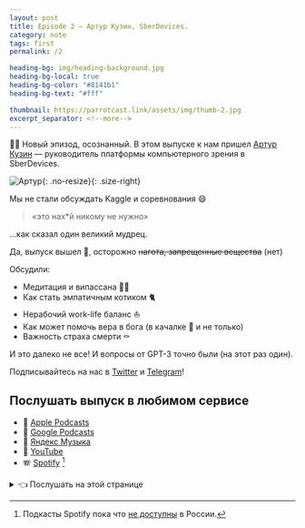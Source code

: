 ```yaml
---
layout: post
title: Episode 2 – Артур Кузин, SberDevices.
category: note
tags: first
permalink: /2

heading-bg: img/heading-background.jpg
heading-bg-local: true
heading-bg-color: "#8141b1"
heading-bg-text: "#fff"

thumbnail: https://parrotcast.link/assets/img/thumb-2.jpg
excerpt_separator: <!--more-->
---
```

💪🏻 Новый эпизод, осознанный. В этом выпуске к нам пришел <a href="/2" target="_blank">Артур Кузин</a> — руководитель платформы компьютерного зрения в SberDevices.
<!--more-->

![Артур](/assets/img/guest-2.png){: .no-resize}{: .size-right}

Мы не стали обсуждать Kaggle и соревнования 😄
> «это нах*й никому не нужно»

...как сказал один великий мудрец.

Да, выпуск вышел 🔞, осторожно ~~нагота, запрещенные вещества~~ (нет)

Обсудили:

- Медитация и випассана 🧘🏻
- Как стать эмпатичным котиком 🐈
- Нерабочий work-life баланс ⛵
- Как может помочь вера в бога (в качалке 🥇 и не только)
- Важность страха смерти ⚰️

И это далеко не все! И вопросы от GPT-3 точно были (на этот раз один).

Подписывайтесь на нас в <a href="https://twitter.com/ParrotCast" target="_blank">Twitter</a> и <a href="https://t.me/ParrotCast" target="_blank">Telegram</a>!

## Послушать выпуск в любимом сервисе

- 🍎 [Apple Podcasts](<ссылка>)
- 🎷 [Google Podcasts](<ссылка>)
- 🎸 [Яндекс Музыка](<ссылка>)
- 🎥 [YouTube](<ссылка>)
- 🪗 [Spotify](<ссылка>) [^1]

[^1]: Подкасты Spotify пока что [не доступны](https://www.reuters.com/article/us-spotify-russia/spotify-expands-to-russia-and-12-other-countries-idUSKCN24F2AH) в России.

<details><summary>👈 <a>Послушать на этой странице</a></summary>
<iframe src="<ссылка>" width="100%" frameborder="0" scrolling="no"></iframe>
</details>
